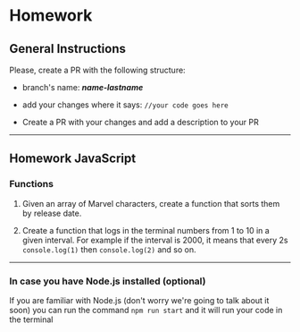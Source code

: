 # Homework

## General Instructions

Please, create a PR with the following structure:

- branch's name: **_name-lastname_**

- add your changes where it says: `//your code goes here`
- Create a PR with your changes and add a description to your PR

---

## Homework JavaScript

### Functions

1. Given an array of Marvel characters, create a function that sorts them by release date.

2. Create a function that logs in the terminal numbers from 1 to 10 in a given interval. For example if the interval is 2000, it means that every 2s `console.log(1)` then `console.log(2)` and so on.

---

### In case you have Node.js installed (optional)

If you are familiar with Node.js (don't worry we're going to talk about it soon) you can run the command `npm run start` and it will run your code in the terminal
